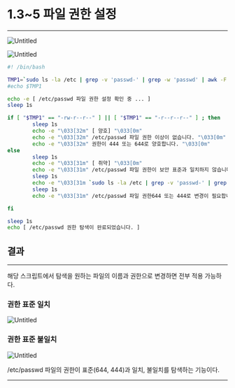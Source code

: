 # 1.3~5 파일 권한 설정

---

![Untitled](1%203~5%20%E1%84%91%E1%85%A1%E1%84%8B%E1%85%B5%E1%86%AF%20%E1%84%80%E1%85%AF%E1%86%AB%E1%84%92%E1%85%A1%E1%86%AB%20%E1%84%89%E1%85%A5%E1%86%AF%E1%84%8C%E1%85%A5%E1%86%BC%204d2a43ee255b4b66b221078ee3bd3fb0/Untitled.png)

![Untitled](1%203~5%20%E1%84%91%E1%85%A1%E1%84%8B%E1%85%B5%E1%86%AF%20%E1%84%80%E1%85%AF%E1%86%AB%E1%84%92%E1%85%A1%E1%86%AB%20%E1%84%89%E1%85%A5%E1%86%AF%E1%84%8C%E1%85%A5%E1%86%BC%204d2a43ee255b4b66b221078ee3bd3fb0/Untitled%201.png)

```bash
#! /bin/bash

TMP1=`sudo ls -la /etc | grep -v 'passwd-' | grep -w 'passwd' | awk -F " " '{print $1}'`
#echo $TMP1

echo -e [ /etc/passwd 파일 권한 설정 확인 중 ... ]
sleep 1s

if [ "$TMP1" == "-rw-r--r--" ] || [ "$TMP1" == "-r--r--r--" ] ; then
        sleep 1s
        echo -e "\033[32m" [ 양호] "\033[0m"
        echo -e "\033[32m" /etc/passwd 파일 권한 이상이 없습니다. "\033[0m"
        echo -e "\033[32m" 권한이 444 또는 644로 양호합니다. "\033[0m"
else
        sleep 1s
        echo -e "\033[31m" [ 취약] "\033[0m"
        echo -e "\033[31m" /etc/passwd 파일 권한이 보안 표준과 일치하지 않습니다. "\033[0m"
        sleep 1s
        echo -e "\033[31m `sudo ls -la /etc | grep -v 'passwd-' | grep -w 'passwd' `\033[0m"
        sleep 1s
        echo -e "\033[31m" /etc/passwd 파일 권한644 또는 444로 변경이 필요합니다.  "\033[0m"

fi

sleep 1s
echo [ /etc/passwd 권한 탐색이 완료되었습니다. ]
```

## 결과

---

해당 스크립트에서 탐색을 원하는 파일의 이름과 권한으로 변경하면 전부 적용 가능하다.

### 권한 표준 일치

![Untitled](1%203~5%20%E1%84%91%E1%85%A1%E1%84%8B%E1%85%B5%E1%86%AF%20%E1%84%80%E1%85%AF%E1%86%AB%E1%84%92%E1%85%A1%E1%86%AB%20%E1%84%89%E1%85%A5%E1%86%AF%E1%84%8C%E1%85%A5%E1%86%BC%204d2a43ee255b4b66b221078ee3bd3fb0/Untitled%202.png)

### 권한 표준 불일치

![Untitled](1%203~5%20%E1%84%91%E1%85%A1%E1%84%8B%E1%85%B5%E1%86%AF%20%E1%84%80%E1%85%AF%E1%86%AB%E1%84%92%E1%85%A1%E1%86%AB%20%E1%84%89%E1%85%A5%E1%86%AF%E1%84%8C%E1%85%A5%E1%86%BC%204d2a43ee255b4b66b221078ee3bd3fb0/Untitled%203.png)

/etc/passwd 파일의 권한이 표준(644, 444)과 일치, 불일치를 탐색하는 기능이다.

---
